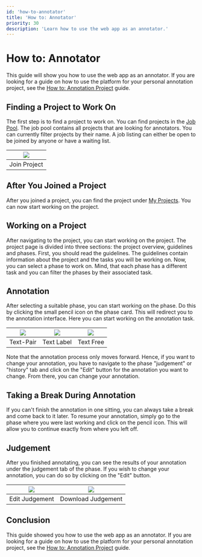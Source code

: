```yaml
---
id: 'how-to-annotator'
title: 'How to: Annotator'
priority: 30
description: 'Learn how to use the web app as an annotator.'
---
```


# How to: Annotator

This guide will show you how to use the web app as an annotator. If you are looking for a guide on how to use the platform for your personal annotation project, see the [How to: Annotation Project](/guide/how-to-annotation-project) guide.

## Finding a Project to Work On

The first step is to find a project to work on. You can find projects in the [Job Pool](/pool/joblisting). The job pool contains all projects that are looking for annotators. You can currently filter projects by their name. 
A job listing can either be open to be joined by anyone or have a waiting list.

| ![](/gif/guide/project-join.gif) |
| :------------------------------: |
|           Join Project           |

## After You Joined a Project

After you joined a project, you can find the project under [My Projects](/pool/project/personal). You can now start working on the project. 

## Working on a Project

After navigating to the project, you can start working on the project. The project page is divided into three sections: the project overview, guidelines and phases.
First, you should read the guidelines. The guidelines contain information about the project and the tasks you will be working on.
Now, you can select a phase to work on. Mind, that each phase has a different task and you can filter the phases by their associated task.

## Annotation

After selecting a suitable phase, you can start working on the phase. Do this by clicking the small pencil icon on the phase card. This will redirect you to the annotation interface. Here you can start working on the annotation task.

| ![](/gif/guide/annotate-usepair.gif) | ![](/gif/guide/annotate-wssim.gif) | ![](/gif/guide/annotate-lexsub.gif) |
| :----------------------------------: | :--------------------------------: | :---------------------------------: |
|               Text-Pair               |               Text Label                |               Text Free               |

Note that the annotation process only moves forward. Hence, if you want to change your annotation, you have to navigate to the phase "judgement" or "history" tab and click on the "Edit" button for the annotation you want to change. From there, you can change your annotation.

## Taking a Break During Annotation

If you can't finish the annotation in one sitting, you can always take a break and come back to it later. To resume your annotation, simply go to the phase where you were last working and click on the pencil icon. This will allow you to continue exactly from where you left off.

## Judgement

After you finished annotating, you can see the results of your annotation under the judgement tab of the phase. If you wish to change your annotation, you can do so by clicking on the "Edit" button.

| ![](/gif/guide/edit-judgement.gif) | ![](/gif/guide/download-judgement.gif) |
| :--------------------------------: | :------------------------------------: |
|           Edit Judgement           |           Download Judgement           |

## Conclusion

This guide showed you how to use the web app as an annotator. If you are looking for a guide on how to use the platform for your personal annotation project, see the [How to: Annotation Project](/guide/how-to-annotation-manager) guide.

